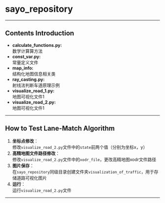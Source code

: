 # sayo_repository  

---

## Contents Introduction

* **calculate_functions.py:**   
数学计算算方法
* **const_var.py:**  
常量定义文件  
* **map_info:**   
结构化地图信息相关类
* **ray_casting.py:**  
射线法判断车道原理示例
* **visualize_road_1.py:**  
地图可视化文件1
* **visualize_road_2.py:**  
地图可视化文件1
---

## How to Test Lane-Match Algorithm  

1. **坐标点修改**：  
修改`visualize_road_2.py`文件中的`state`前两个值（分别为坐标x，y）  
2. **高精地图文件路径修改**：  
修改`visualize_road_2.py`文件中的`xodr_file`，更改高精地图xodr文件路径  
3. **图片保存**：  
在`sayo_repository`同级目录创建文件夹`visualization_of_traffic`，用于存储道路可视化图片
4. **运行**：   
运行`visualize_road_2.py`文件  

---  
